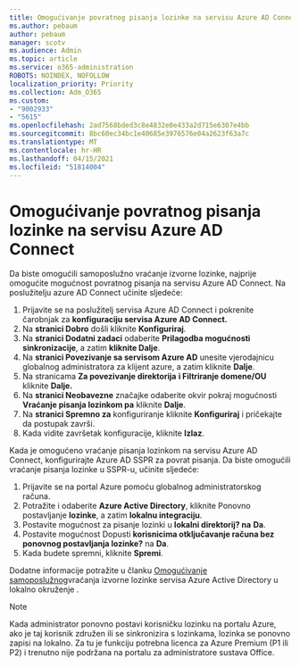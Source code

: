 ```yaml
---
title: Omogućivanje povratnog pisanja lozinke na servisu Azure AD Connect
ms.author: pebaum
author: pebaum
manager: scotv
ms.audience: Admin
ms.topic: article
ms.service: o365-administration
ROBOTS: NOINDEX, NOFOLLOW
localization_priority: Priority
ms.collection: Adm_O365
ms.custom:
- "9002933"
- "5615"
ms.openlocfilehash: 2ad7568bded3c8e4832e0e433a2d715e6307e4bb
ms.sourcegitcommit: 8bc60ec34bc1e40685e3976576e04a2623f63a7c
ms.translationtype: MT
ms.contentlocale: hr-HR
ms.lasthandoff: 04/15/2021
ms.locfileid: "51814004"
---
```

# <a name="enable-password-writeback-in-azure-ad-connect"></a>Omogućivanje povratnog pisanja lozinke na servisu Azure AD Connect

Da biste omogućili samoposlužno vraćanje izvorne lozinke, najprije omogućite mogućnost povratnog pisanja na servisu Azure AD Connect. Na poslužitelju azure AD Connect učinite sljedeće:

1. Prijavite se na poslužitelj servisa Azure AD Connect i pokrenite čarobnjak za **konfiguraciju servisa Azure AD Connect.**
2. Na **stranici Dobro** došli kliknite **Konfiguriraj**.
3. Na **stranici Dodatni zadaci** odaberite **Prilagodba mogućnosti sinkronizacije**, a zatim **kliknite Dalje**.
4. Na **stranici Povezivanje sa servisom Azure AD** unesite vjerodajnicu globalnog administratora za klijent azure, a zatim kliknite **Dalje**.
5. Na stranicama **Za povezivanje direktorija** **i Filtriranje domene/OU** kliknite **Dalje.**
6. Na **stranici Neobavezne** značajke odaberite okvir pokraj mogućnosti **Vraćanje pisanja lozinkom pa** kliknite **Dalje**.
7. Na **stranici Spremno za** konfiguriranje kliknite **Konfiguriraj** i pričekajte da postupak završi.
8. Kada vidite završetak konfiguracije, kliknite **Izlaz**.

Kada je omogućeno vraćanje pisanja lozinkom na servisu Azure AD Connect, konfigurirajte Azure AD SSPR za povrat pisanja.  Da biste omogućili vraćanje pisanja lozinke u SSPR-u, učinite sljedeće:

1. Prijavite se na portal Azure pomoću globalnog administratorskog računa.
2. Potražite i odaberite **Azure Active Directory**, kliknite Ponovno postavljanje **lozinke**, a zatim **lokalnu integraciju**.
3. Postavite mogućnost za pisanje lozinki u **lokalni direktorij? na** **Da**.
4. Postavite mogućnost Dopusti **korisnicima otključavanje računa bez ponovnog postavljanja lozinke?** na **Da**.
5. Kada budete spremni, kliknite **Spremi**.

Dodatne informacije potražite u članku [Omogućivanje samoposlužnog](https://docs.microsoft.com/azure/active-directory/authentication/tutorial-enable-sspr-writeback)vraćanja izvorne lozinke servisa Azure Active Directory u lokalno okruženje .

> [!NOTE]
>  Kada administrator ponovno postavi korisničku lozinku na portalu Azure, ako je taj korisnik združen ili se sinkronizira s lozinkama, lozinka se ponovno zapisi na lokalno. Za tu je funkciju potrebna licenca za Azure Premium (P1 ili P2) i trenutno nije podržana na portalu za administratore sustava Office.
